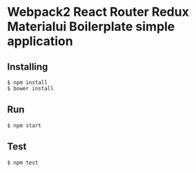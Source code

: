 # Webpack2 React Router Redux Materialui Boilerplate simple application

## Installing
```
$ npm install
$ bower install
```

## Run
```
$ npm start
```

## Test
```
$ npm test
```
